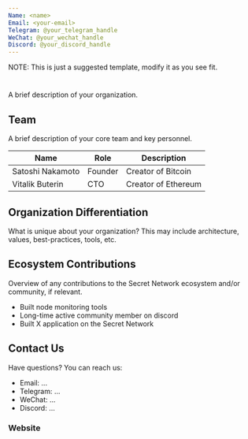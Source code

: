 ```yaml
---
Name: <name>
Email: <your-email>
Telegram: @your_telegram_handle
WeChat: @your_wechat_handle
Discord: @your_discord_handle
---
```


NOTE: This is just a suggested template, modify it as you see fit.

# <name>

A brief description of your organization. 

## Team

A brief description of your core team and key personnel.

| Name             | Role    | Description                  |
| ---------------  | ------- | ---------------------------- |
| Satoshi Nakamoto | Founder | Creator of Bitcoin           |
| Vitalik Buterin  | CTO     | Creator of Ethereum          |

## Organization Differentiation

What is unique about your organization? This may include architecture, values, best-practices, tools, etc. 

## Ecosystem Contributions

Overview of any contributions to the Secret Network ecosystem and/or community, if relevant.

- Built node monitoring tools
- Long-time active community member on discord
- Built X application on the Secret Network

## Contact Us

Have questions? You can reach us:

- Email: ...
- Telegram: ...
- WeChat: ...
- Discord: ...

### Website

<your-website>
<your-website-direct-link-to-nucypher-page>

